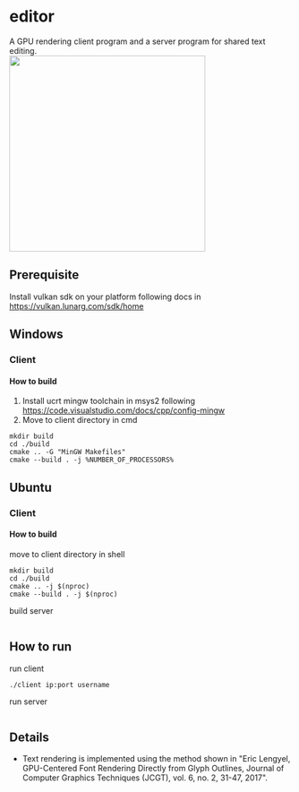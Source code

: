# editor
A GPU rendering client program and a server program for shared text editing.\
<img src="https://github.com/chae1/editor/assets/29856486/381a0c16-9729-460f-9a82-04df2de4760d" width="350">

## Prerequisite
Install vulkan sdk on your platform following docs in https://vulkan.lunarg.com/sdk/home

## Windows
### Client
#### How to build
1. Install ucrt mingw toolchain in msys2 following https://code.visualstudio.com/docs/cpp/config-mingw
2. Move to client directory in cmd
```console
mkdir build
cd ./build
cmake .. -G "MinGW Makefiles"
cmake --build . -j %NUMBER_OF_PROCESSORS%
```
## Ubuntu
### Client
#### How to build
move to client directory in shell
```console
mkdir build
cd ./build
cmake .. -j $(nproc)
cmake --build . -j $(nproc)
```
build server
```console
```
## How to run
run client
```console
./client ip:port username
```
run server
```console
```

## Details
* Text rendering is implemented using the method shown in "Eric Lengyel, GPU-Centered Font Rendering Directly from Glyph Outlines, Journal of Computer Graphics Techniques (JCGT), vol. 6, no. 2, 31-47, 2017".
  
